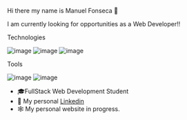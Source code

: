 Hi there my name is Manuel Fonseca 👋

I am currently looking for opportunities as a Web Developer!!

Technologies

![image](https://www.javascript.com/)
![image](https://es.reactjs.org/)
![image](https://nodejs.org/es/)

Tools

![image](https://es.redux.js.org/)
![image](https://sequelize.org/)

- 🎓FullStack Web Development Student
- 💼 My personal [Linkedin](https://www.linkedin.com/in/manu-fonse/)
- 🕸️ My personal website in progress.
